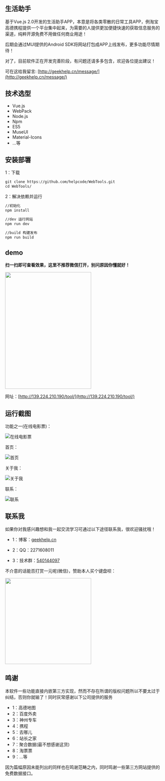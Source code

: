 ## 生活助手

基于Vue.js 2.0开发的生活助手APP，本意是将各类零散的日常工具APP，例淘宝高德携程提供一个平台集中起来，为需要的人提供更加便捷快速的获取信息服务的渠道，纯粹开源免费不用做任何商业用途！

后期会通过MUI提供的Android SDK将网站打包成APP上线发布，更多功能尽情期待！

对了，目前软件正在开发完善阶段，有问题还请多多包含，欢迎各位提出建议！

可在这给我留言: [http://geekhelp.cn/message/](http://geekhelp.cn/message/)


## 技术选型

- Vue.js
- WebPack
- Node.js
- Npm
- ES5
- MuseUI
- Material-Icons
- ...等


## 安装部署

1：下载

```txt
git clone https://github.com/helpcode/WebTools.git
cd WebTools/
```

2：解决依赖并运行

```txt
//初始化
npm install

//dev 运行网站
npm run dev

//build 构建发布
npm run build
```

## demo

**扫一扫即可查看效果，这里不推荐微信打开，别问原因你懂就好！**

<img src="http://okkzzhtds.bkt.clouddn.com/1491415794.png" width="280" height="380"/>

网址：[http://139.224.210.190/tool/](http://139.224.210.190/tool/)


## 运行截图

功能之一(在线电影票)：

![在线电影票](http://okkzzhtds.bkt.clouddn.com/movie.png)


首页：

![首页](http://okkzzhtds.bkt.clouddn.com/index.png)

关于我：

![关于我](http://okkzzhtds.bkt.clouddn.com/about.png)

联系：

![联系](http://okkzzhtds.bkt.clouddn.com/contact.png)


## 联系我

如果你对我感兴趣想和我一起交流学习可通过以下途径联系我，很欢迎骚扰哦！

- 1：博客：[geekhelp.cn](http://geekhelp.cn/)

- 2：QQ：2271608011

- 3：技术群：[540144097](http://shang.qq.com/wpa/qunwpa?idkey=1c684eb6c3d6b32ac50b0d179096ed64124b9db577add0319b7b1a96a0235656)

不介意的话能否打赏一元呢(微信)，赞助本人买个键盘呗：

<img src="http://obl1kak28.bkt.clouddn.com/weixin.png" width="280" height="280"/>


## 鸣谢

本软件一些功能直接内嵌第三方实现，然而不存在所谓的版权问题所以不要太过于纠结，否则你就输了！同时灰常感谢以下公司提供的服务

- 1：高德地图
- 2：百度外卖
- 3：神州专车
- 4：携程
- 5：去哪儿
- 6：站长之家
- 7：聚合数据(最不想感谢这货)
- 8：淘票票
- 9：...等

因为篇幅原因未能列出的同样也在鸣谢范畴之内，同时鸣谢一些第三方网站提供的免费数据接口。